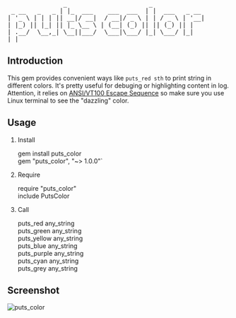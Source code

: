 <pre>
               _                      _
 _ __   _   _ | |_  ___    ___  ___  | |  ___   _ __
| '_ \ | | | || __|/ __|  / __|/ _ \ | | / _ \ | '__|
| |_) || |_| || |_ \__ \ | (__| (_) || || (_) || |
| .__/  \__,_| \__||___/  \___|\___/ |_| \___/ |_|
|_|                                                 
</pre>
	
## Introduction
This gem provides convenient ways like `puts_red sth` to print string in different colors. It's pretty useful for debuging or highlighting content in log. Attention, it relies on [ANSI/VT100 Escape Sequence](http://en.wikipedia.org/wiki/ANSI_escape_code) so make sure you use Linux terminal to see the "dazzling" color.

## Usage
1. Install
  
    gem install puts_color  
    gem "puts_color", "~> 1.0.0"`

2. Require
  
    require "puts_color"  
    include PutsColor
	
3. Call
  
    puts_red any_string  
    puts_green any_string  
    puts_yellow any_string  
    puts_blue any_string  
    puts_purple any_string  
    puts_cyan any_string  
    puts_grey any_string


## Screenshot

![puts_color](https://raw.github.com/tobegit3hub/puts_color/master/screenshot/puts_color.png)

